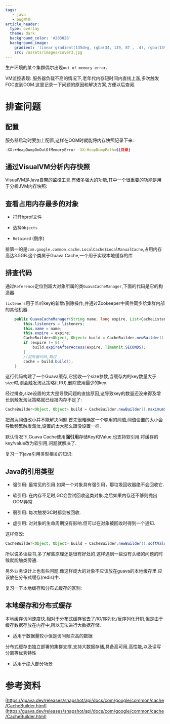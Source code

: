 ```yaml
---
tags: 
   - java
   - bug排查
article_header:
  type: overlay
  theme: dark
  background_color: '#203028'
  background_image:
    gradient: 'linear-gradient(135deg, rgba(34, 139, 87 , .4), rgba(139, 34, 139, .4))'
    src: /assets/images/cover3.jpg
---
```



生产环境的某个集群偶尔出现`out of memory error`.

VM监控表现: 服务器负载不高的情况下,老年代内存短时间内直线上涨,多次触发FGC直到OOM.这里记录一下问题的原因和解决方案,方便以后查阅.


<!--more-->


# 排查问题

## 配置

服务器启动时要加上配置,这样在OOM时就能将内存快照记录下来:

```bash
-XX:+HeapDumpOnOutOfMemoryError -XX:HeapDumpPath=${目录}
```

## 通过VisualVM分析内存快照

VisualVM是Java自带的监控工具.有诸多强大的功能,其中一个很重要的功能是用于分析JVM内存快照:

## 查看占用内存最多的对象

* 打开hprof文件 

* 选择`Objects` 

*  `Retained` (倒序)

排第一的是`com.google.common.cache.LocalCache$LocalManualCache`,占用内存高达3.5GB.这个类属于Guava Cache,一个用于实现本地缓存的库

## 排查代码

通过`Reference`定位到超大对象所属的类`GuavaCacheManager`,下面的代码是它的构造器.

`listeners`用于监听key的新增/删除操作,并通过Zookeeper中间件同步给集群内部的其他机器.

```java
	public GuavaCacheManager(String name, long expire, List<CacheListener> listeners) {
		this.listeners = listeners;
		this.name = name;
		this.expire = expire;
		CacheBuilder<Object, Object> build = CacheBuilder.newBuilder().maximumSize(maxSize);
		if (expire != 0) {
			build.expireAfterAccess(expire, TimeUnit.SECONDS);
		}
		//监听器代码,略过
		cache = build.build();
	}
```

这行代码构建了一个Guava缓存,它接收一个size参数,当缓存内的key数量大于size时,则会触发淘汰策略(LRU),删除使用最少的key.

经过排查,size设置的太大是导致问题的直接原因,这导致key的数量还没来得及增长到触发淘汰策略就已经报内存不足了:

```java
CacheBuilder<Object, Object> build = CacheBuilder.newBuilder().maximumSize(maxSize);
```


把淘汰阈值改小并不能解决问题.首先很难确定一个够用的阈值,阈值设置的太小会导致频繁触发淘汰,设置的太大那么跟没设置一样.

默认情况下,Guava Cache使用**强引用**存储Key和Value,也支持软引用.将缓存的key/value改为软引用,问题就解决了.

复习一下java引用类型相关的知识:

## Java的引用类型

- 强引用: 最常见的引用.如果一个对象具有强引用，那垃圾回收器绝不会回收它.

- 软引用: 在内存不足时,GC会尝试回收这类对象.之后如果内存还不够则抛出OOM异常.

- 弱引用: 每次触发GC时都会被回收.

- 虚引用: 对对象的生命周期没有影响.但可以在对象被回收时得到一个通知.


这样修改:

```java
CacheBuilder<Object, Object> build = CacheBuilder.newBuilder().softValues().maximumSize(maxSize);
```

所以说多读些书,多了解些原理还是很有好处的.这样遇到一些没有头绪的问题的时候就能触类旁通.

另外业务设计上也有些问题.像这样庞大的对象不应该放在guava的本地缓存里.应该放在分布式缓存(redis)中.

复习一下本地缓存和分布式缓存的区别:

## 本地缓存和分布式缓存

本地缓存访问速度快,相对于分布式缓存省去了/IO/序列化/反序列化开销,但是由于缓存数据存放在内存中,所以无法进行大数据存储. 

* 适用于数据量较小但是访问频次高的数据

分布式缓存由独立部署的集群支撑,支持大数据存储,具备高可用,高性能,以及读写分离等优秀特性

* 适用于绝大部分场景

# 参考资料

[https://guava.dev/releases/snapshot/api/docs/com/google/common/cache/CacheBuilder.html](https://guava.dev/releases/snapshot/api/docs/com/google/common/cache/CacheBuilder.html)